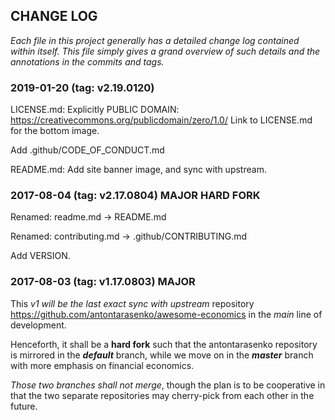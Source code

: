 ## CHANGE LOG 

*Each file in this project generally has a detailed change log contained 
within itself. This file simply gives a grand overview of such details 
and the annotations in the commits and tags.*


### 2019-01-20  (tag: v2.19.0120)

LICENSE.md: Explicitly PUBLIC DOMAIN:
https://creativecommons.org/publicdomain/zero/1.0/
Link to LICENSE.md for the bottom image.

Add .github/CODE_OF_CONDUCT.md

README.md: Add site banner image, and
sync with upstream.


### 2017-08-04  (tag: v2.17.0804)  MAJOR HARD FORK

Renamed: readme.md -> README.md

Renamed: contributing.md -> .github/CONTRIBUTING.md

Add VERSION.


### 2017-08-03  (tag: v1.17.0803)  MAJOR

This *v1 will be the last exact sync with upstream* repository
https://github.com/antontarasenko/awesome-economics
in the *main* line of development.

Henceforth, it shall be a **hard fork** such that the
antontarasenko repository is mirrored in the ***default*** branch,
while we move on in the ***master*** branch
with more emphasis on financial economics.

*Those two branches shall not merge*, though the plan is to be
cooperative in that the two separate repositories may
cherry-pick from each other in the future.


